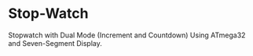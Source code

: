 # Stop-Watch
Stopwatch with Dual Mode (Increment and Countdown) Using ATmega32 and Seven-Segment Display.
